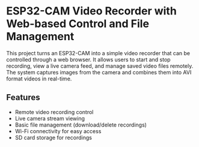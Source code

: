
# ESP32-CAM Video Recorder with Web-based Control and File Management

This project turns an ESP32-CAM into a simple video recorder that can be controlled through a web browser. It allows users to start and stop recording, view a live camera feed, and manage saved video files remotely. The system captures images from the camera and combines them into AVI format videos in real-time.


## Features

- Remote video recording control
- Live camera stream viewing
- Basic file management (download/delete recordings)
- Wi-Fi connectivity for easy access
- SD card storage for recordings


